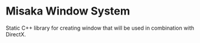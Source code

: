 # Misaka Window System
Static C++ library for creating window that will be used in combination with DirectX.
